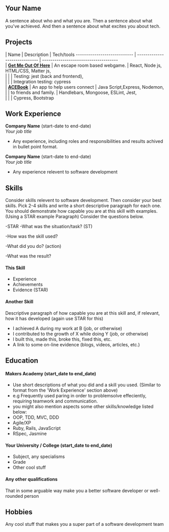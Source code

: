 ## Your Name

A sentence about who and what you are. Then a sentence about what you've achieved. And then a sentence about what excites you about tech.

## Projects

| Name                                                                 | Description                   | Tech/tools                                ----------------------------                                           | ----------------------------- | -------------------------------------   
| **[Get Me Out Of Here](https://github.com/CBuchan5/escape-room)**    | An escape room based webgame. | React, Node js, HTML/CSS, Matter js,   
|                                                                      |                               | Testing: jest (back and frontend),      
|                                                                      |                               | Integration testing: cypress            
| **[ACEBook](https://github.com/CBuchan5/acebook-SACDWS)**            | An app to help users connect  | Java Script,Express, Nodemon,            
|                                                                      | to friends and family.        | Handlebars, Mongoose, ESLint, Jest,     
|                                                                      |                               | Cypress, Bootstrap                       
## Work Experience

**Company Name** (start-date to end-date)  
_Your job title_

- Any experience, including roles and responsibilities and results achived in bullet point format.

**Company Name** (start-date to end-date)  
_Your job title_

- Any experience relevent to software development

## Skills

Consider skills relevent to software development. Then consider your best skills. Pick 2-4 skills and write a short descriptive paragraph for each one. You should demonstrate how capable you are at this skill with examples.
(Using a STAR example Paragraph) Consider the questions below.

-STAR
-What was the situation/task? (ST)

-How was the skill used?

-What did you do? (action)

-What was the result?


#### This Skill

- Experience
- Achievements
- Evidence (STAR)

#### Another Skill

Descriptive paragraph of how capable you are at this skill and, if relevant, how it has developed (again use STAR for this)

- I achieved A during my work at B (job, or otherwise)
- I contributed to the growth of X while doing Y (job, or otherwise)
- I built this, made this, broke this, fixed this, etc.
- A link to some on-line evidence (blogs, videos, articles, etc.)

## Education

#### Makers Academy (start_date to end_date)
- Use short descriptions of what you did and a skill you used. (Similar to format from the 'Work Experience' section above)
- e.g Frequently used paring in order to problemsolve effeciently, requiring teamwork and communication.
- you might also mention aspects some other skills/knowledge listed below: 
- OOP, TDD, MVC, DDD
- Agile/XP
- Ruby, Rails, JavaScript
- RSpec, Jasmine

#### Your University / College (start_date to end_date)

- Subject, any specialisms
- Grade
- Other cool stuff

#### Any other qualifications

That in some arguable way make you a better software developer or well-rounded person

## Hobbies

Any cool stuff that makes you a super part of a software development team
